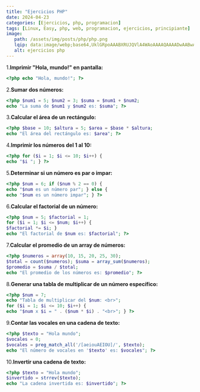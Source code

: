 ```yaml
---
title: "Ejercicios PHP"
date: 2024-04-23
categories: [Ejercicios, php, programacion]
tags: [Linux, Easy, php, web, programacion, ejercicios, principiante]
image:
   path: /assets/img/posts/php/php.png
   lqip: data:image/webp;base64,UklGRpoAAABXRUJQVlA4WAoAAAAQAAAADwAABwAAQUxQSDIAAAARL0AmbZurmr57yyIiqE8oiG0bejIYEQTgqiDA9vqnsUSI6H+oAERp2HZ65qP/VIAWAFZQOCBCAAAA8AEAnQEqEAAIAAVAfCWkAALp8sF8rgRgAP7o9FDvMCkMde9PK7euH5M1m6VWoDXf2FkP3BqV0ZYbO6NA/VFIAAAA
   alt: ejercicios php
---
```


1.**Imprimir "Hola, mundo!" en pantalla:**

```php 
<?php echo "Hola, mundo!"; ?>
``` 

2.**Sumar dos números:**

```php
<?php $num1 = 5; $num2 = 3; $suma = $num1 + $num2; 
echo "La suma de $num1 y $num2 es: $suma"; ?>
```

3.**Calcular el área de un rectángulo:**

```php
<?php $base = 10; $altura = 5; $area = $base * $altura; 
echo "El área del rectángulo es: $area"; ?>
```
4.**Imprimir los números del 1 al 10:**

```php
<?php for ($i = 1; $i <= 10; $i++) {     
echo "$i "; } ?>
```

5.**Determinar si un número es par o impar:**

```php
<?php $num = 6; if ($num % 2 == 0) {     
echo "$num es un número par"; } else {     
echo "$num es un número impar"; } ?>
```

6.**Calcular el factorial de un número:**

```php
<?php $num = 5; $factorial = 1; 
for ($i = 1; $i <= $num; $i++) {     
$factorial *= $i; } 
echo "El factorial de $num es: $factorial"; ?>
```

7.**Calcular el promedio de un array de números:**

```php
<?php $numeros = array(10, 15, 20, 25, 30); 
$total = count($numeros); $suma = array_sum($numeros); 
$promedio = $suma / $total; 
echo "El promedio de los números es: $promedio"; ?>
```

8.**Generar una tabla de multiplicar de un número específico:**

```php
<?php $num = 7; 
echo "Tabla de multiplicar del $num: <br>"; 
for ($i = 1; $i <= 10; $i++) {     
echo "$num x $i = " . ($num * $i) . "<br>"; } ?>
```

9.**Contar las vocales en una cadena de texto:**

```php
<?php $texto = "Hola mundo"; 
$vocales = 0; 
$vocales = preg_match_all('/[aeiouAEIOU]/', $texto); 
echo "El número de vocales en '$texto' es: $vocales"; ?>
```

10.**Invertir una cadena de texto:**

```php
<?php $texto = "Hola mundo"; 
$invertido = strrev($texto); 
echo "La cadena invertida es: $invertido"; ?>
```




